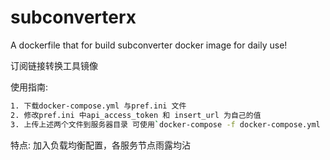 # subconverterx
A dockerfile that for build subconverter docker image for daily use!

订阅链接转换工具镜像

使用指南:

```bash
1. 下载docker-compose.yml 与pref.ini 文件
2. 修改pref.ini 中api_access_token 和 insert_url 为自己的值
3. 上传上述两个文件到服务器目录 可使用`docker-compose -f docker-compose.yml up -d`启动容器
```
特点: 加入负载均衡配置，各服务节点雨露均沾